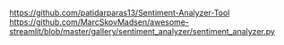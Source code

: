 https://github.com/patidarparas13/Sentiment-Analyzer-Tool
https://github.com/MarcSkovMadsen/awesome-streamlit/blob/master/gallery/sentiment_analyzer/sentiment_analyzer.py
